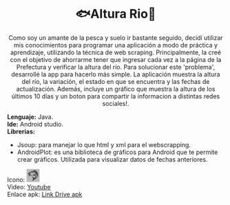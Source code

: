 <div align="center">
  <h1>🐟Altura Rio🎣</h1> 
Como soy un amante de la pesca y suelo ir bastante seguido, decidí utilizar mis conocimientos para programar una aplicación a modo de práctica y aprendizaje, utilizando la técnica de web scraping. Principalmente, la creé con el objetivo de ahorrarme tener que ingresar cada vez a la página de la Prefectura y verificar la altura del río. Para solucionar este 'problema', desarrollé la app para hacerlo más simple.
La aplicación muestra la altura del río, la variación, el estado en que se encuentra y las fechas de actualización. Además, incluye un gráfico que muestra la altura de los últimos 10 días y un boton para compartir la informacion a distintas redes sociales!.
</div>


  <b>Lenguaje:</b> Java.<br>
  <b>Ide:</b> Android studio.<br>
  <b>Librerias:</b>
  <ul>  
  <li>Jsoup: para manejar lo que html y xml para el webscrapping.<br></li>
  <li>AndroidPlot: es una biblioteca de gráficos para Android que te permite crear gráficos. Utilizada para visualizar datos de fechas anteriores. </li>
  </ul>               

  Icono:
  <img src="https://github.com/Josemascherpa/AlturaRio/blob/main/app/src/main/ic_pesca-playstore.png" width="30" height="30"><br>
  Video: [Youtube](https://youtu.be/GAOi3pxXEis?si=7bBOlLPUfB9jvXly)<br>
  Enlace apk:
  [Link Drive apk](https://drive.google.com/file/d/1fnT-BjveZ1M2mPcMJHpR_AqZAtMpea9w/view?usp=drive_link)
  
  
  
